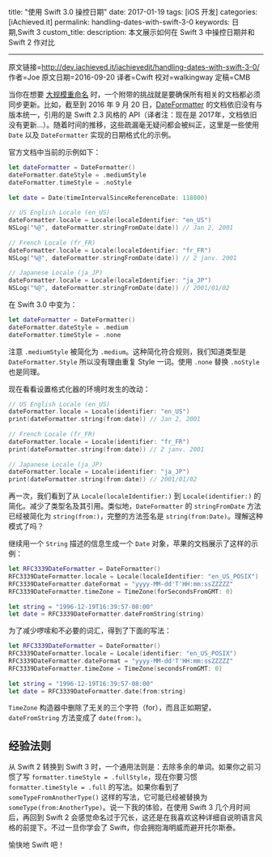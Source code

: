 title: "使用 Swift 3.0 操控日期"
date: 2017-01-19
tags: [iOS 开发]
categories: [iAchieved.it]
permalink: handling-dates-with-swift-3-0
keywords: 日期,Swift 3
custom_title: 
description: 本文展示如何在 Swift 3 中操控日期并和 Swift 2 作对比

---
原文链接=http://dev.iachieved.it/iachievedit/handling-dates-with-swift-3-0/
作者=Joe
原文日期=2016-09-20
译者=Cwift
校对=walkingway
定稿=CMB

<!--此处开始正文-->

当你在想要 [大规模重命名](https://developer.apple.com/videos/play/wwdc2016/403/) 时，一个附带的挑战就是要确保所有相关的文档都必须同步更新。比如，截至到 2016 年 9 月 20 日，[DateFormatter](https://developer.apple.com/reference/foundation/nsdateformatter) 的文档依旧没有与版本统一，引用的是 Swift 2.3 风格的 API（译者注：现在是 2017年，文档依旧没有更新...）。随着时间的推移，这些疏漏毫无疑问都会被纠正，这里是一些使用 `Date` 以及 `DateFormatter` 实现的日期格式化的示例。

<!--more-->

官方文档中当前的示例如下：

```swift
let dateFormatter = DateFormatter()
dateFormatter.dateStyle = .mediumStyle
dateFormatter.timeStyle = .noStyle
 
let date = Date(timeIntervalSinceReferenceDate: 118800)
 
// US English Locale (en_US)
dateFormatter.locale = Locale(localeIdentifier: "en_US")
NSLog("%@", dateFormatter.stringFromDate(date)) // Jan 2, 2001
 
// French Locale (fr_FR)
dateFormatter.locale = Locale(localeIdentifier: "fr_FR")
NSLog("%@", dateFormatter.stringFromDate(date)) // 2 janv. 2001
 
// Japanese Locale (ja_JP)
dateFormatter.locale = Locale(localeIdentifier: "ja_JP")
NSLog("%@", dateFormatter.stringFromDate(date)) // 2001/01/02
```

在 Swift 3.0 中变为：

```swift
let dateFormatter = DateFormatter()
dateFormatter.dateStyle = .medium
dateFormatter.timeStyle = .none
```

注意 `.mediumStyle` 被简化为 `.medium`。这种简化符合规则，我们知道类型是 `DateFormatter.Style` 所以没有理由重复 Style 一词。使用 `.none` 替换 `.noStyle` 也是同理。

现在看看设置格式化器的环境时发生的改动：

```swift
// US English Locale (en_US)
dateFormatter.locale = Locale(identifier: "en_US")
print(dateFormatter.string(from:date)) // Jan 2, 2001
 
// French Locale (fr_FR)
dateFormatter.locale = Locale(identifier: "fr_FR")
print(dateFormatter.string(from:date)) // 2 janv. 2001
 
// Japanese Locale (ja_JP)
dateFormatter.locale = Locale(identifier: "ja_JP")
print(dateFormatter.string(from:date)) // 2001/01/02
```

再一次，我们看到了从 `Locale(localeIdentifier:)` 到 `Locale(identifier:)` 的简化。减少了类型名及其引用。类似地，`DateFormatter` 的 `stringFromDate` 方法已经被简化为 `string(from:)`，完整的方法签名是 `string(from:Date)`。理解这种模式了吗？

继续用一个 `String` 描述的信息生成一个 `Date` 对象，苹果的文档展示了这样的示例：

```swift
let RFC3339DateFormatter = DateFormatter()
RFC3339DateFormatter.locale = Locale(localeIdentifier: "en_US_POSIX")
RFC3339DateFormatter.dateFormat = "yyyy-MM-dd'T'HH:mm:ssZZZZZ"
RFC3339DateFormatter.timeZone = TimeZone(forSecondsFromGMT: 0)
 
let string = "1996-12-19T16:39:57-08:00"
let date = RFC3339DateFormatter.dateFromString(string)
```

为了减少啰嗦和不必要的词汇，得到了下面的写法：

```swift
let RFC3339DateFormatter = DateFormatter()
RFC3339DateFormatter.locale = Locale(identifier: "en_US_POSIX")
RFC3339DateFormatter.dateFormat = "yyyy-MM-dd'T'HH:mm:ssZZZZZ"
RFC3339DateFormatter.timeZone = TimeZone(secondsFromGMT: 0)
 
let string = "1996-12-19T16:39:57-08:00"
let date = RFC3339DateFormatter.date(from:string)
```

`TimeZone` 构造器中删除了无关的三个字符（for），而且正如期望， `dateFromString` 方法变成了 `date(from:)`。

## 经验法则

从 Swift 2 转换到 Swift 3 时，一个通用法则是：去除多余的单词。如果你之前习惯了写 `formatter.timeStyle = .fullStyle`，现在你要习惯 `formatter.timeStyle = .full` 的写法。如果你看到了 `someTypeFromAnotherType()` 这样的写法，它可能已经被替换为 `someType(from:AnotherType)`。说一下我的体验，在使用 Swift 3 几个月时间后，再回到 Swift 2 会感觉命名过于冗长，这还是在我喜欢这种详细自说明语言风格的前提下。不过一旦你学会了 Swift，你会拥抱海明威而避开托尔斯泰。

愉快地 Swift 吧！
